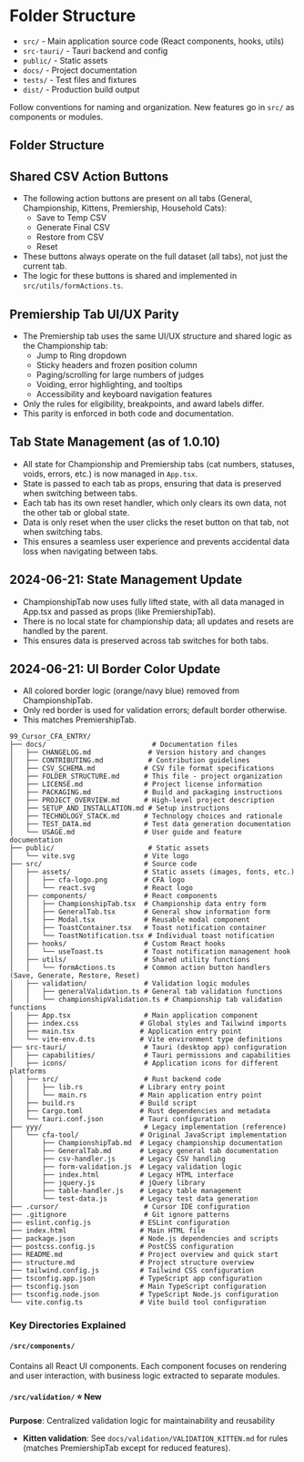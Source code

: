 # Folder Structure

- `src/` - Main application source code (React components, hooks, utils)
- `src-tauri/` - Tauri backend and config
- `public/` - Static assets
- `docs/` - Project documentation
- `tests/` - Test files and fixtures
- `dist/` - Production build output

Follow conventions for naming and organization. New features go in `src/` as components or modules. 

## Folder Structure

## Shared CSV Action Buttons

- The following action buttons are present on all tabs (General, Championship, Kittens, Premiership, Household Cats):
  - Save to Temp CSV
  - Generate Final CSV
  - Restore from CSV
  - Reset
- These buttons always operate on the full dataset (all tabs), not just the current tab.
- The logic for these buttons is shared and implemented in `src/utils/formActions.ts`.

## Premiership Tab UI/UX Parity

- The Premiership tab uses the same UI/UX structure and shared logic as the Championship tab:
  - Jump to Ring dropdown
  - Sticky headers and frozen position column
  - Paging/scrolling for large numbers of judges
  - Voiding, error highlighting, and tooltips
  - Accessibility and keyboard navigation features
- Only the rules for eligibility, breakpoints, and award labels differ.
- This parity is enforced in both code and documentation.

## Tab State Management (as of 1.0.10)

- All state for Championship and Premiership tabs (cat numbers, statuses, voids, errors, etc.) is now managed in `App.tsx`.
- State is passed to each tab as props, ensuring that data is preserved when switching between tabs.
- Each tab has its own reset handler, which only clears its own data, not the other tab or global state.
- Data is only reset when the user clicks the reset button on that tab, not when switching tabs.
- This ensures a seamless user experience and prevents accidental data loss when navigating between tabs.

## 2024-06-21: State Management Update
- ChampionshipTab now uses fully lifted state, with all data managed in App.tsx and passed as props (like PremiershipTab).
- There is no local state for championship data; all updates and resets are handled by the parent.
- This ensures data is preserved across tab switches for both tabs.

## 2024-06-21: UI Border Color Update
- All colored border logic (orange/navy blue) removed from ChampionshipTab.
- Only red border is used for validation errors; default border otherwise.
- This matches PremiershipTab.

```
99_Cursor_CFA_ENTRY/
├── docs/                          # Documentation files
│   ├── CHANGELOG.md              # Version history and changes
│   ├── CONTRIBUTING.md           # Contribution guidelines
│   ├── CSV_SCHEMA.md            # CSV file format specifications
│   ├── FOLDER_STRUCTURE.md      # This file - project organization
│   ├── LICENSE.md               # Project license information
│   ├── PACKAGING.md             # Build and packaging instructions
│   ├── PROJECT_OVERVIEW.md      # High-level project description
│   ├── SETUP_AND_INSTALLATION.md # Setup instructions
│   ├── TECHNOLOGY_STACK.md      # Technology choices and rationale
│   ├── TEST_DATA.md             # Test data generation documentation
│   └── USAGE.md                 # User guide and feature documentation
├── public/                       # Static assets
│   └── vite.svg                 # Vite logo
├── src/                         # Source code
│   ├── assets/                  # Static assets (images, fonts, etc.)
│   │   ├── cfa-logo.png         # CFA logo
│   │   └── react.svg            # React logo
│   ├── components/              # React components
│   │   ├── ChampionshipTab.tsx  # Championship data entry form
│   │   ├── GeneralTab.tsx       # General show information form
│   │   ├── Modal.tsx            # Reusable modal component
│   │   ├── ToastContainer.tsx   # Toast notification container
│   │   └── ToastNotification.tsx # Individual toast notification
│   ├── hooks/                   # Custom React hooks
│   │   └── useToast.ts          # Toast notification management hook
│   ├── utils/                   # Shared utility functions
│   │   └── formActions.ts       # Common action button handlers (Save, Generate, Restore, Reset)
│   ├── validation/              # Validation logic modules
│   │   ├── generalValidation.ts # General tab validation functions
│   │   └── championshipValidation.ts # Championship tab validation functions
│   ├── App.tsx                  # Main application component
│   ├── index.css               # Global styles and Tailwind imports
│   ├── main.tsx                # Application entry point
│   └── vite-env.d.ts           # Vite environment type definitions
├── src-tauri/                   # Tauri (desktop app) configuration
│   ├── capabilities/            # Tauri permissions and capabilities
│   ├── icons/                   # Application icons for different platforms
│   ├── src/                     # Rust backend code
│   │   ├── lib.rs              # Library entry point
│   │   └── main.rs             # Main application entry point
│   ├── build.rs                # Build script
│   ├── Cargo.toml              # Rust dependencies and metadata
│   └── tauri.conf.json         # Tauri configuration
├── yyy/                         # Legacy implementation (reference)
│   └── cfa-tool/               # Original JavaScript implementation
│       ├── ChampionshipTab.md  # Legacy championship documentation
│       ├── GeneralTab.md       # Legacy general tab documentation
│       ├── csv-handler.js      # Legacy CSV handling
│       ├── form-validation.js  # Legacy validation logic
│       ├── index.html          # Legacy HTML interface
│       ├── jquery.js           # jQuery library
│       ├── table-handler.js    # Legacy table management
│       └── test-data.js        # Legacy test data generation
├── .cursor/                     # Cursor IDE configuration
├── .gitignore                   # Git ignore patterns
├── eslint.config.js            # ESLint configuration
├── index.html                  # Main HTML file
├── package.json                # Node.js dependencies and scripts
├── postcss.config.js           # PostCSS configuration
├── README.md                   # Project overview and quick start
├── structure.md                # Project structure overview
├── tailwind.config.js          # Tailwind CSS configuration
├── tsconfig.app.json           # TypeScript app configuration
├── tsconfig.json               # Main TypeScript configuration
├── tsconfig.node.json          # TypeScript Node.js configuration
└── vite.config.ts              # Vite build tool configuration
```

### Key Directories Explained

#### `/src/components/`
Contains all React UI components. Each component focuses on rendering and user interaction, with business logic extracted to separate modules.

#### `/src/validation/` ⭐ **New**
**Purpose**: Centralized validation logic for maintainability and reusability
- **Kitten validation**: See `docs/validation/VALIDATION_KITTEN.md` for rules (matches PremiershipTab except for reduced features).
